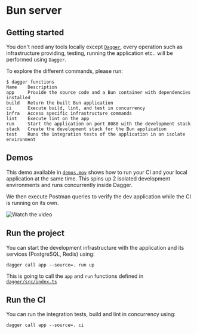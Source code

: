 # Bun server

## Getting started

You don't need any tools locally except [`Dagger`](https://dagger.io), every operation such as infrastructure providing, testing, running the application etc.. will be performed using `Dagger`.

To explore the different commands, please run:

```shell
$ dagger functions                      
Name    Description
app     Provide the source code and a Bun container with dependencies installed
build   Return the built Bun application
ci      Execute build, lint, and test in concurrency
infra   Access specific infrastructure commands
lint    Execute lint on the app
run     Start the application on port 8080 with the development stack
stack   Create the development stack for the Bun application
test    Runs the integration tests of the application in an isolate environment
```

## Demos

This demo available in [`demos.mov`](./demos.mov) shows how to run your CI and your local application at the same time.
This spins up 2 isolated development environments and runs concurrently inside Dagger.

We then execute Postman queries to verify the dev application while the CI is running on its own.

![Watch the video](https://imgur.com/jFZIFy7)

## Run the project

You can start the development infrastructure with the application and its services (PostgreSQL, Redis) using:

```shell
dagger call app --source=. run up
```

This is going to call the `app` and `run` functions defined in [`dagger/src/index.ts`](./dagger/src/index.ts)

## Run the CI

You can run the integration tests, build and lint in concurrency using:

```shell
dagger call app --source=. ci
```